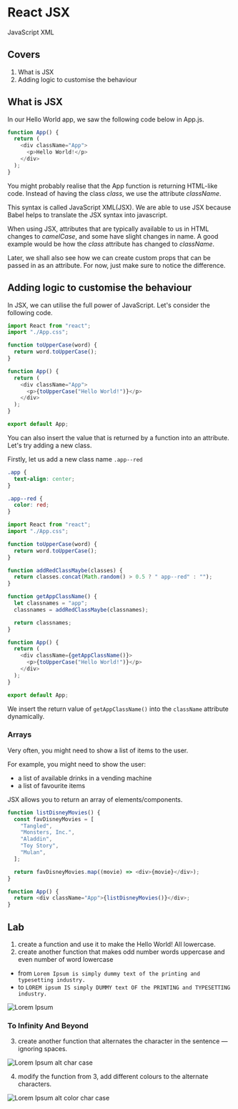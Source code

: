 # React JSX

JavaScript XML

## Covers

1. What is JSX
2. Adding logic to customise the behaviour

## What is JSX

In our Hello World app, we saw the following code below in App.js.

```javascript
function App() {
  return (
    <div className="App">
      <p>Hello World!</p>
    </div>
  );
}
```

You might probably realise that the App function is returning HTML-like code. Instead of having the class _class_, we use the attribute _className_.

This syntax is called JavaScript XML(JSX). We are able to use JSX because Babel helps to translate the JSX syntax into javascript.

When using JSX, attributes that are typically available to us in HTML changes to _camelCase_, and some have slight changes in name. A good example would be how the _class_ attribute has changed to _className_.

Later, we shall also see how we can create custom props that can be passed in as an attribute. For now, just make sure to notice the difference.

## Adding logic to customise the behaviour

In JSX, we can utilise the full power of JavaScript. Let's consider the following code.

```javascript
import React from "react";
import "./App.css";

function toUpperCase(word) {
  return word.toUpperCase();
}

function App() {
  return (
    <div className="App">
      <p>{toUpperCase("Hello World!")}</p>
    </div>
  );
}

export default App;
```

You can also insert the value that is returned by a function into an attribute. Let's try adding a new class.

Firstly, let us add a new class name `.app--red`

```css
.app {
  text-align: center;
}

.app--red {
  color: red;
}
```

```javascript
import React from "react";
import "./App.css";

function toUpperCase(word) {
  return word.toUpperCase();
}

function addRedClassMaybe(classes) {
  return classes.concat(Math.random() > 0.5 ? " app--red" : "");
}

function getAppClassName() {
  let classnames = "app";
  classnames = addRedClassMaybe(classnames);

  return classnames;
}

function App() {
  return (
    <div className={getAppClassName()}>
      <p>{toUpperCase("Hello World!")}</p>
    </div>
  );
}

export default App;
```

We insert the return value of `getAppClassName()` into the `className` attribute dynamically.

### Arrays

Very often, you might need to show a list of items to the user.

For example, you might need to show the user:

- a list of available drinks in a vending machine
- a list of favourite items

JSX allows you to return an array of elements/components.

```javascript
function listDisneyMovies() {
  const favDisneyMovies = [
    "Tangled",
    "Monsters, Inc.",
    "Aladdin",
    "Toy Story",
    "Mulan",
  ];

  return favDisneyMovies.map((movie) => <div>{movie}</div>);
}

function App() {
  return <div className="App">{listDisneyMovies()}</div>;
}
```

## Lab

1. create a function and use it to make the Hello World! All lowercase.
2. create another function that makes odd number words uppercase and even number of word lowercase

- from `Lorem Ipsum is simply dummy text of the printing and typesetting industry.`
- to `LOREM ipsum IS simply DUMMY text OF the PRINTING and TYPESETTING industry.`

![Lorem Ipsum](/_media/loremIpsumAltCase.png)

### To Infinity And Beyond

3. create another function that alternates the character in the sentence — ignoring spaces.

![Lorem Ipsum alt char case](/_media/loremIpsumAltCharCase.png)

4. modify the function from 3, add different colours to the alternate characters.

![Lorem Ipsum alt color char case](/_media/loremIpsumAltColorCharCase.png)
